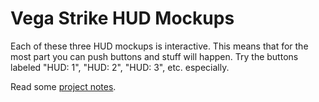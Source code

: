 # Vega Strike HUD Mockups

Each of these three HUD mockups is interactive. This means that for the most part you can push buttons and stuff will happen. Try the buttons labeled "HUD: 1", "HUD: 2", "HUD: 3", etc. especially.

Read some [project notes](NOTES.md).
